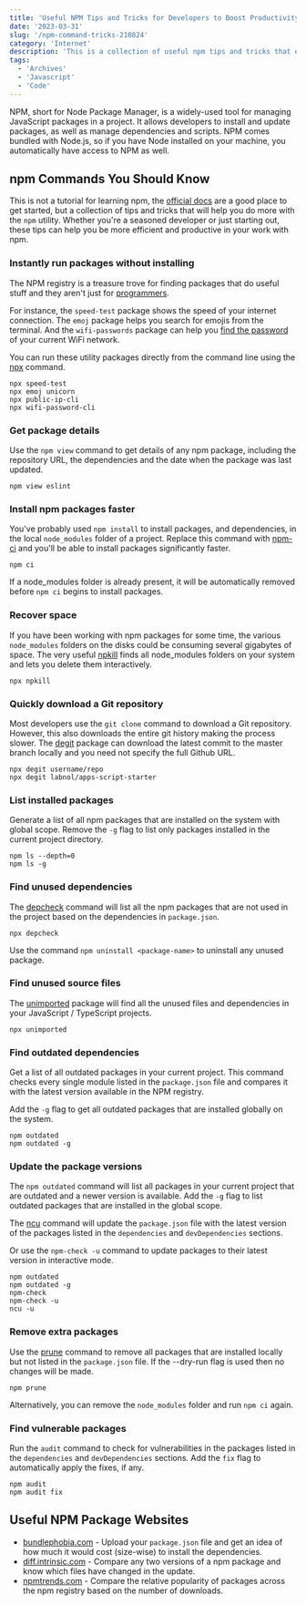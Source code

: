 ```yaml
---
title: 'Useful NPM Tips and Tricks for Developers to Boost Productivity'
date: '2023-03-31'
slug: '/npm-command-tricks-210824'
category: 'Internet'
description: 'This is a collection of useful npm tips and tricks that every developer should know. Learn how to automate tasks, check for vulnerabilities, manage dependencies, and more, to increase your productivity and efficiency.'
tags:
  - 'Archives'
  - 'Javascript'
  - 'Code'
---
```


NPM, short for Node Package Manager, is a widely-used tool for managing JavaScript packages in a project. It allows developers to install and update packages, as well as manage dependencies and scripts. NPM comes bundled with Node.js, so if you have Node installed on your machine, you automatically have access to NPM as well.

## npm Commands You Should Know

This is not a tutorial for learning npm, the [official docs](https://docs.npmjs.com/about-npm) are a good place to get started, but a collection of tips and tricks that will help you do more with the `npm` utility. Whether you're a seasoned developer or just starting out, these tips can help you be more efficient and productive in your work with npm.

### Instantly run packages without installing

The NPM registry is a treasure trove for finding packages that do useful stuff and they aren't just for [programmers](/internet/useful-tools-for-programmers/29227/).

For instance, the `speed-test` package shows the speed of your internet connection. The `emoj` package helps you search for emojis from the terminal. And the `wifi-passwords` package can help you [find the password](/software/find-wi-fi-network-password/28949/) of your current WiFi network.

You can run these utility packages directly from the command line using the [npx](https://www.npmjs.com/package/npx) command.

```shell
npx speed-test
npx emoj unicorn
npx public-ip-cli
npx wifi-password-cli
```

### Get package details

Use the `npm view` command to get details of any npm package, including the repository URL, the dependencies and the date when the package was last updated.

```shell
npm view eslint
```

### Install npm packages faster

You've probably used `npm install` to install packages, and dependencies, in the local `node_modules` folder of a project. Replace this command with [npm-ci](https://docs.npmjs.com/cli/v7/commands/npm-ci) and you'll be able to install packages significantly faster.

```shell
npm ci
```

If a node_modules folder is already present, it will be automatically removed before `npm ci` begins to install packages.

### Recover space

If you have been working with npm packages for some time, the various `node_modules` folders on the disks could be consuming several gigabytes of space. The very useful [npkill](https://github.com/voidcosmos/npkill) finds all node_modules folders on your system and lets you delete them interactively.

```shell
npx npkill
```

### Quickly download a Git repository

Most developers use the `git clone` command to download a Git repository. However, this also downloads the entire git history making the process slower. The [degit](https://www.npmjs.com/package/degit) package can download the latest commit to the master branch locally and you need not specify the full Github URL.

```shell
npx degit username/repo
npx degit labnol/apps-script-starter
```

### List installed packages

Generate a list of all npm packages that are installed on the system with global scope. Remove the `-g` flag to list only packages installed in the current project directory.

```shell
npm ls --depth=0
npm ls -g
```

### Find unused dependencies

The [depcheck](https://github.com/depcheck/depcheck) command will list all the npm packages that are not used in the project based on the dependencies in `package.json`.

```shell
npx depcheck
```

Use the command `npm uninstall <package-name>` to uninstall any unused package.

### Find unused source files

The [unimported](https://github.com/smeijer/unimported) package will find all the unused files and dependencies in your JavaScript / TypeScript projects.

```shell
npx unimported
```

### Find outdated dependencies

Get a list of all outdated packages in your current project. This command checks every single module listed in the `package.json` file and compares it with the latest version available in the NPM registry.

Add the `-g` flag to get all outdated packages that are installed globally on the system.

```shell
npm outdated
npm outdated -g
```

### Update the package versions

The `npm outdated` command will list all packages in your current project that are outdated and a newer version is available. Add the `-g` flag to list outdated packages that are installed in the global scope.

The [ncu](https://github.com/raineorshine/npm-check-updates) command will update the `package.json` file with the latest version of the packages listed in the `dependencies` and `devDependencies` sections.

Or use the `npm-check -u` command to update packages to their latest version in interactive mode.

```shell
npm outdated
npm outdated -g
npm-check
npm-check -u
ncu -u
```

### Remove extra packages

Use the [prune](https://docs.npmjs.com/cli/v7/commands/npm-prune) command to remove all packages that are installed locally but not listed in the `package.json` file. If the --dry-run flag is used then no changes will be made.

```shell
npm prune
```

Alternatively, you can remove the `node_modules` folder and run `npm ci` again.

### Find vulnerable packages

Run the `audit` command to check for vulnerabilities in the packages listed in the `dependencies` and `devDependencies` sections. Add the `fix` flag to automatically apply the fixes, if any.

```shell
npm audit
npm audit fix
```

## Useful NPM Package Websites

- [bundlephobia.com](https://bundlephobia.com/) - Upload your `package.json` file and get an idea of how much it would cost (size-wise) to install the dependencies.
- [diff.intrinsic.com](https://diff.intrinsic.com/) - Compare any two versions of a npm package and know which files have changed in the update.
- [npmtrends.com](https://www.npmtrends.com/) - Compare the relative popularity of packages across the npm registry based on the number of downloads.
